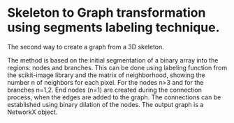 # Skeleton to Graph transformation using segments labeling technique.

The second way to create a graph from a 3D skeleton.

The method is based on the initial segmentation of a binary array into the regions: nodes and branches. This can be done using labeling function from the scikit-image library and the matrix of neighborhood, showing the number n of neighbors for each pixel. For the nodes n>3 and for the branches n=1,2. End nodes (n=1) are created during the connection process, when the edges are added to the graph. The connections can be established using binary dilation of the nodes. The output graph is a NetworkX object.
